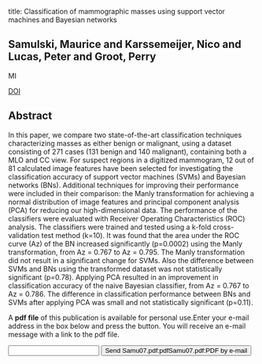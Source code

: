 title: Classification of mammographic masses using support vector machines and Bayesian networks

## Samulski, Maurice and Karssemeijer, Nico and Lucas, Peter and Groot, Perry
MI

<a href="https://doi.org/10.1117/12.709679">DOI</a>

## Abstract
In this paper, we compare two state-of-the-art classification techniques characterizing masses as either benign or malignant, using a dataset consisting of 271 cases (131 benign and 140 malignant), containing both a MLO and CC view. For suspect regions in a digitized mammogram, 12 out of 81 calculated image features have been selected for investigating the classification accuracy of support vector machines (SVMs) and Bayesian networks (BNs). Additional techniques for improving their performance were included in their comparison: the Manly transformation for achieving a normal distribution of image features and principal component analysis (PCA) for reducing our high-dimensional data. The performance of the classifiers were evaluated with Receiver Operating Characteristics (ROC) analysis. The classifiers were trained and tested using a k-fold cross-validation test method (k=10). It was found that the area under the ROC curve (Az) of the BN increased significantly (p=0.0002) using the Manly transformation, from Az = 0.767 to Az = 0.795. The Manly transformation did not result in a significant change for SVMs. Also the difference between SVMs and BNs using the transformed dataset was not statistically significant (p=0.78). Applying PCA resulted in an improvement in classification accuracy of the naive Bayesian classifier, from Az = 0.767 to Az = 0.786. The difference in classification performance between BNs and SVMs after applying PCA was small and not statistically significant (p=0.11).

A <b>pdf file</b> of this publication is available for personal use.Enter your e-mail address in the box below and press the button. You will receive an e-mail message with a link to the pdf file.
<form action="sender.php">  <input type="text" name="email">  <input type="submit" value="Send Samu07.pdf:pdfSamu07.pdf:PDF by e-mail"></form>